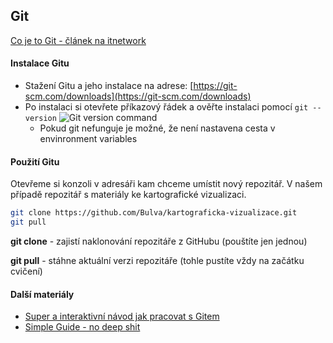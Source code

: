 ## Git
[Co je to Git - článek na itnetwork](https://www.itnetwork.cz/software/git/git-tutorial-historie-a-principy/)

#### Instalace Gitu
* Stažení Gitu a jeho instalace na adrese: [https://git-scm.com/downloads](https://git-scm.com/downloads)
* Po instalaci si otevřete příkazový řádek a ověřte instalaci pomocí `git --version`
  ![Git version command](/images/git-version.png)
    * Pokud git nefunguje je možné, že není nastavena cesta v envinronment variables
    
#### Použití Gitu
Otevřeme si konzoli v adresáři kam chceme umístit nový repozitář. V našem případě repozitář s materiály ke kartografické vizualizaci.
``` bash
git clone https://github.com/Bulva/kartograficka-vizualizace.git
git pull
```
**git clone** - zajistí naklonování repozitáře z GitHubu (pouštíte jen jednou)

**git pull** - stáhne aktuální verzi repozitáře (tohle pustíte vždy na začátku cvičení)

#### Další materiály
* [Super a interaktivní návod jak pracovat s Gitem](https://try.github.io/levels/1/challenges/1)
* [Simple Guide - no deep shit](http://rogerdudler.github.io/git-guide/)

